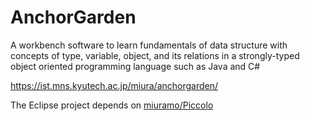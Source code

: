 # AnchorGarden

A workbench software to learn fundamentals of data structure with concepts of type, variable, object, and its relations in a strongly-typed object oriented programming language such as Java and C\#

https://ist.mns.kyutech.ac.jp/miura/anchorgarden/

The Eclipse project depends on [miuramo/Piccolo](https://github.com/miuramo/Piccolo)
